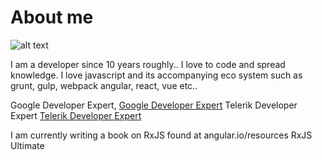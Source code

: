 # About me

![alt text](https://developers.google.com/experts/img/user/101118035282447863367.jpg "christoffer noring")

I am a developer since 10 years roughly.. I love to code and spread knowledge.
I love javascript and its accompanying eco system such as grunt, gulp, webpack angular, react, vue etc..

Google Developer Expert, [Google Developer Expert](https://developers.google.com/experts/people/christoffer-noring)
Telerik Developer Expert [Telerik Developer Expert](http://developer.telerik.com/community/developer-experts/)

I am currently writing a book on RxJS found at angular.io/resources RxJS Ultimate

